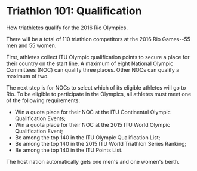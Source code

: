 Triathlon 101: Qualification
============================

How triathletes qualify for the 2016 Rio Olympics.

There will be a total of 110 triathlon competitors at the 2016 Rio Games--55 men and 55 women.

First, athletes collect ITU Olympic qualification points to secure a place for their country on the start line. A maximum of eight National Olympic Committees (NOC) can qualify three places. Other NOCs can qualify a maximum of two.

The next step is for NOCs to select which of its eligible athletes will go to Rio. To be eligible to participate in the Olympics, all athletes must meet one of the following requirements:

-   Win a quota place for their NOC at the ITU Continental Olympic Qualification Events;
-   Win a quota place for their NOC at the 2015 ITU World Olympic Qualification Event;
-   Be among the top 140 in the ITU Olympic Qualification List;
-   Be among the top 140 in the 2015 ITU World Triathlon Series Ranking;
-   Be among the top 140 in the ITU Points List.

The host nation automatically gets one men's and one women's berth.



